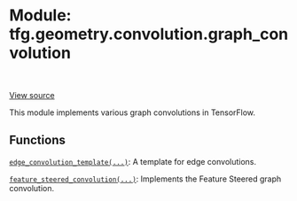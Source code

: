 <div itemscope itemtype="http://developers.google.com/ReferenceObject">
<meta itemprop="name" content="tfg.geometry.convolution.graph_convolution" />
<meta itemprop="path" content="Stable" />
</div>

# Module: tfg.geometry.convolution.graph_convolution

<!-- Insert buttons and diff -->

<table class="tfo-notebook-buttons tfo-api" align="left">
</table>

<a target="_blank" href="https://github.com/tensorflow/graphics/blob/master/tensorflow_graphics/geometry/convolution/graph_convolution.py">View source</a>



This module implements various graph convolutions in TensorFlow.



## Functions

[`edge_convolution_template(...)`](../../../tfg/geometry/convolution/graph_convolution/edge_convolution_template.md): A template for edge convolutions.

[`feature_steered_convolution(...)`](../../../tfg/geometry/convolution/graph_convolution/feature_steered_convolution.md): Implements the Feature Steered graph convolution.

